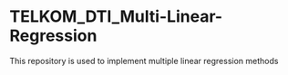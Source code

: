 # TELKOM_DTI_Multi-Linear-Regression
This repository is used to implement multiple linear regression methods
